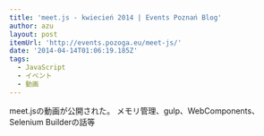```yaml
---
title: 'meet.js - kwiecień 2014 | Events Poznań Blog'
author: azu
layout: post
itemUrl: 'http://events.pozoga.eu/meet-js/'
date: '2014-04-14T01:06:19.185Z'
tags:
  - JavaScript
  - イベント
  - 動画
---
```

meet.jsの動画が公開された。
メモリ管理、gulp、WebComponents、Selenium Builderの話等
